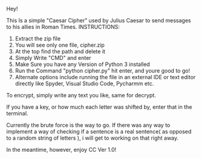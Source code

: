Hey!


This Is a simple "Caesar Cipher" used by Julius Caesar to send messages to his allies in Roman Times.
INSTRUCTIONS:
1. Extract the zip file
2. You will see only one file, cipher.zip
3. At the top find the path and delete it
4. Simply Write "CMD" and enter
5. Make Sure you have any Version of Python 3 installed
6. Run the Command "python cipher.py" hit enter, and youre good to go!
7. Alternate options include running the file in an external IDE or text editor directly like Spyder, Visual Studio Code, Pycharmm etc.



To encrypt, simply write any text you like, same for decrypt.


If you have a key, or how much each letter was shifted by, enter that in the terminal.


Currently the brute force is the way to go. If there was any way to implement a way of checking if a sentence is a real sentence( as opposed to a random string of letters ), i will get to working on that right away.


In the meantime, however, enjoy CC Ver 1.0!
